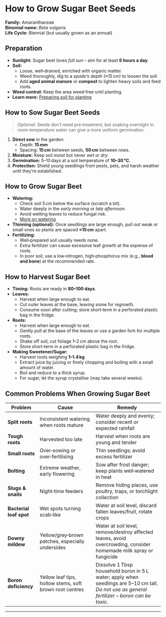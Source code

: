 # How to Grow Sugar Beet Seeds

**Family:** Amaranthaceae  
**Binomial name:** _Beta vulgaris_  
**Life Cycle:** Biennial (but usually grown as an annual)

## Preparation

- **Sunlight:** Sugar beet loves *full sun* – aim for at least **6 hours a day**.  
- **Soil:**  
  - Loose, well‑drained, enriched with organic matter.  
  - Weed thoroughly, dig to a *spade’s depth* (≈15 cm) to loosen the soil.  
  - Add **aged animal manure** or **compost** to lighten heavy soils and feed roots.  
- **Weed control:** Keep the area weed‑free until planting.  
- **Learn more:** [Preparing soil for planting](#)

## How to Sow Sugar Beet Seeds

> *Optional:* Seeds don’t need pre‑treatment, but soaking overnight in room‑temperature water can give a more uniform germination.

1. **Direct sow** in the garden:  
   - Depth: **15 mm**  
   - Spacing: **15 cm** between seeds, **50 cm** between rows.  
2. **Moisture:** Keep soil *moist* but never *wet* or *dry*.  
3. **Germination:** 5–10 days at a soil temperature of **10–30 °C**.  
4. **Protection:** Shield young seedlings from pests, pets, and harsh weather until they’re established.

## How to Grow Sugar Beet

- **Watering:**  
  - Check soil 5 cm below the surface (scratch a bit).  
  - Water deeply in the *early morning* or *late afternoon*.  
  - Avoid wetting leaves to reduce fungal risk.  
  - [More on watering](#)
- **Thinning (optional):** Once seedlings are large enough, pull out weak or small ones so plants are spaced **≈15 cm** apart.
- **Fertilizing:**  
  - Well‑prepared soil usually needs none.  
  - Extra fertilizer can cause excessive leaf growth at the expense of roots.  
  - In poor soil, use a low‑nitrogen, high‑phosphorus mix (e.g., **blood and bone**) at the recommended rate.

## How to Harvest Sugar Beet

- **Timing:** Roots are ready in **80–100 days**.  
- **Leaves:**  
  - Harvest when large enough to eat.  
  - Cut outer leaves at the base, leaving some for regrowth.  
  - Consume soon after cutting; store short‑term in a perforated plastic bag in the fridge.
- **Roots:**  
  - Harvest when large enough to eat.  
  - Gently pull at the base of the leaves or use a garden fork for multiple roots.  
  - Shake off soil, cut foliage 1–2 cm above the root.  
  - Store short‑term in a perforated plastic bag in the fridge.
- **Making Sweetener/Sugar:**  
  - Harvest roots weighing **1–1.4 kg**.  
  - Extract juice by juicing or finely chopping and boiling with a small amount of water.  
  - Boil and reduce to a thick syrup.  
  - For sugar, let the syrup crystallise (may take several weeks).

## Common Problems When Growing Sugar Beet

| Problem | Cause | Remedy |
|---------|-------|--------|
| **Split roots** | Inconsistent watering when roots mature | Water deeply and evenly; consider recent or expected rainfall |
| **Tough roots** | Harvested too late | Harvest when roots are young and tender |
| **Small roots** | Over‑sowing or over‑fertilising | Thin seedlings; avoid excess fertilizer |
| **Bolting** | Extreme weather, early flowering | Sow after frost danger; keep plants well‑watered in heat |
| **Slugs & snails** | Night‑time feeders | Remove hiding places, use poultry, traps, or torchlight collection |
| **Bacterial leaf spot** | Wet spots turning scab‑like | Water at soil level, discard fallen leaves/fruit, rotate crops |
| **Downy mildew** | Yellow/grey‑brown patches, especially undersides | Water at soil level, remove/destroy affected leaves, avoid overcrowding, consider homemade milk spray or fungicide |
| **Boron deficiency** | Yellow leaf tips, hollow stems, soft brown root centres | Dissolve 1 Tbsp household boron in 5 L water; apply when seedlings are 5–10 cm tall. *Do not use as general fertilizer – boron can be toxic.* |

---